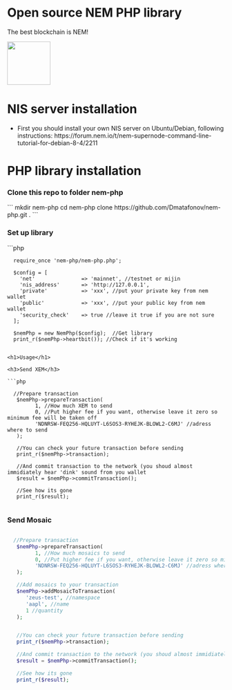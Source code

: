 <h1>Open source NEM PHP library</h1>
<p>The best blockchain is NEM!</p>

<img src="https://nemproject.github.io/logo.png" style="height: 100px"/>
<h1>NIS server installation</h1>

<ul>
   <li>First you should install your own NIS server on Ubuntu/Debian, following instructions: https://forum.nem.io/t/nem-supernode-command-line-tutorial-for-debian-8-4/2211</li>
</ul>

<h1>PHP library installation</h1>

   <h3>Clone this repo to folder nem-php</h3>
   ```
mkdir nem-php
cd nem-php
clone https://github.com/Dmatafonov/nem-php.git .
   ```
   
   <h3>Set up library</h3>
   ```php
      
      require_once 'nem-php/nem-php.php';
      
      $config = [
        'net'               => 'mainnet', //testnet or mijin
        'nis_address'       => 'http://127.0.0.1',
        'private'           => 'xxx', //put your private key from nem wallet
        'public'            => 'xxx', //put your public key from nem wallet
        'security_check'    => true //leave it true if you are not sure
      ];

      $nemPhp = new NemPhp($config);  //Get library
      print_r($nemPhp->heartbit()); //Check if it's working
      

   ```
   
<h1>Usage</h1>
   
   <h3>Send XEM</h3>
   
   ```php
   
     //Prepare transaction
      $nemPhp->prepareTransaction(
            1, //How much XEM to send 
            0, //Put higher fee if you want, otherwise leave it zero so minimum fee will be taken off
            'NDNRSW-FEQ256-HQLUYT-L6SOS3-RYHEJK-BLOWL2-C6MJ' //adress where to send
      );
      
      //You can check your future transaction before sending
      print_r($nemPhp->transaction);
      
      //And commit transaction to the network (you shoud almost immidiately hear 'dink' sound from you wallet
      $result = $nemPhp->commitTransaction();
      
      //See how its gone
      print_r($result);
      
   ```
   
   <h3>Send Mosaic</h3>
   
   ```php

     //Prepare transaction
      $nemPhp->prepareTransaction(
            1, //How much mosaics to send 
            0, //Put higher fee if you want, otherwise leave it zero so minimum fee will be taken off
            'NDNRSW-FEQ256-HQLUYT-L6SOS3-RYHEJK-BLOWL2-C6MJ' //adress where to send
      );

      //Add mosaics to your transaction
      $nemPhp->addMosaicToTransaction(
         'zeus-test', //namespace
         'aapl', //name
         1 //quantity
      );


      //You can check your future transaction before sending
      print_r($nemPhp->transaction);

      //And commit transaction to the network (you shoud almost immidiately hear 'dink' sound from you wallet
      $result = $nemPhp->commitTransaction();

      //See how its gone
      print_r($result);

   ```
      


